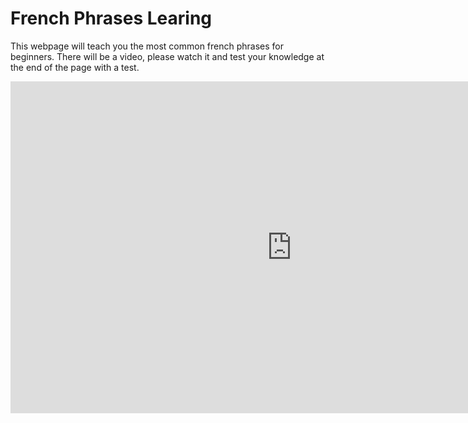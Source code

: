 <h1> French Phrases Learing </h1>

<p>  This webpage will teach you the most common french phrases for beginners. There will be a video, please watch it and test your knowledge at the end of the page with a test. </p>

<iframe src="https://h5p.org/h5p/embed/687139" width="900" height="531" frameborder="0" allowfullscreen="allowfullscreen"></iframe><script src="https://h5p.org/sites/all/modules/h5p/library/js/h5p-resizer.js" charset="UTF-8"></script>

